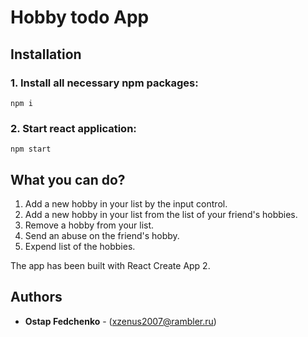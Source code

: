 # Hobby todo App

## Installation

### 1. Install all necessary npm packages:  
```
npm i
```
### 2. Start react application:
```
npm start
```

## What you can do?

1. Add a new hobby in your list by the input control.
2. Add a new hobby in your list from the list of your friend's hobbies.
3. Remove a hobby from your list.
4. Send an abuse on the friend's hobby.
5. Expend list of the hobbies.

The app has been built with React Create App 2.

## Authors

* **Ostap Fedchenko** - (xzenus2007@rambler.ru)
